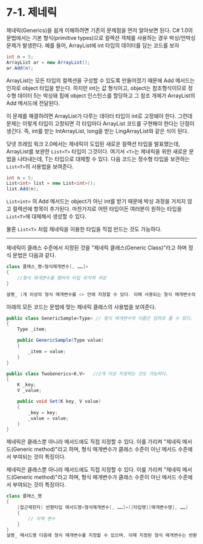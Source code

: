 # 7-1. 제네릭 
제네릭(Generics)을 쉽게 이해하려면 기존의 문제점을 먼저 알아보면 된다. C# 1.0의 문법에서는 기본 형식(primitive types)으로 컬렉션 객체를 사용하는 경우 박싱/언박싱 문제가 발생한다. 예를 들어, ArrayList에 int 타입의 데이터를 담는 코드를 보자 

```cs
int n = 5;
ArrayList ar = new ArrayList();
ar.Add(n);
```

ArrayList는 모든 타입의 컬렉션을 구성할 수 있도록 만들어졌기 때문에 Add 메서드는 인자로 object 타입을 받는다. 하지만 int는 값 형식이고, object는 참조형식이므로 정수형 데이터 5는 박싱돼 힙에 object 인스턴스를 할당하고 그 참조 개체가 ArrayList의 Add 메서드에 전달된다. 
<br>

이 문제를 해결하려면 ArrayList가 다루는 데이터 타입이 int로 고정돼야 한다. 그런데 문제는 이렇게 타입이 고정되면 각 타입마다 ArrayList 코드를 구현해야 한다는 단점이 생긴다. 즉, int를 받는 IntArrayList, long을 받는 LingArrayList와 같은 식이 된다. 
<br>

닷넷 프레임 워크 2.0에서는 제네릭이 도입된 새로운 컬랙션 타입을 발표했는데, ArrayList를 보완한 `List<T>` 타입이 그것이다. 여기서 `<T>`는 제네릭을 위한 새로운 문법을 나타내는데, T는 타입으로 대체할 수 있다. 다음 코드는 정수형 타입을 보관하는 `List<T>`의 사용법을 보여준다. 

```cs
int n = 5;
List<int> list = new List<int>();
list.Add(n);
```
`List<int>` 의 Add 메서드는 object가 아닌 int를 받기 때문에 박싱 과정을 거치지 않고 컬랙션에 항목이 추가된다. 마찬가지로 어떤 타입이든 여러분이 원하는 타입을 `List<T>`에 대체해서 생성할 수 있다. 
<br>

물론 `List<T>` 처럼 제네릭을 이용한 타입을 직접 만드는 것도 가능하다.
<br>

---
제네릭이 클래스 수준에서 지정된 것을 "제네릭 클래스(Generic Class)"라고 하며 정식 문법은 다음과 같다.

```cs
class 클래스_명<형식매개변수[, ……]>
{
    //형식 매개변수를 멤버의 타입 위치에 저장 
}

설명_ 1개 이상의 형식 매개변수를 <> 안에 지정할 수 있다. 이때 사용되는 형식 매개변수의 이름은 임의로 지정할 수 있다. 
```
아래의 모든 코드는 문법에 맞는 제네릭 클래스의 사용법을 보여준다. 

```cs
public class GenericSample<Type> // 형식 매개변수의 이름은 임의로 줄 수 있다. 
{
    Type _item;

    public GenericSample(Type value)
    {
        _item = value;
    }
}

public class TwoGenerics<K,V>   //2개 이상 지정하는 것도 가능하다. 
{
    K _key;
    V _value; 

    public void Set(K key, V value)
    {
        _key = key;
        _value = value;
    }
}
```

제네릭은 클래스뿐 아니라 메서드에도 직접 지정할 수 있다. 이를 가리켜 "제네릭 메서드(Generic method)"라고 하며, 형식 매개변수가 클래스 수준이 아닌 메서드 수준에서 부여되는 것이 특징이다. 
<br>

제네릭은 클래스뿐 아니라 메서드에도 직접 지정할 수 있다. 이를 가리켜 "제네릭 메서드(Generic method)"라고 하며, 형식 매개변수가 클래스 수준이 아닌 메서드 수준에서 부여되는 것이 특징이다. 

```cs
class 클래스_명
{
    [접근제한자] 반환타입 메서드명<형식매개변수[, ……]>([타입명][매개변수명], ……)
    {
        // 지역 변수
    }
}
설명_ 메서드명 다음에 형식 매개변수를 지정할 수 있으며, 이때 지정된 형식 매개변수는 반환 타입, 메서드의 매개변수 타입, 메서드의 지역변수 타입에 사용할 수 있다. 
```
